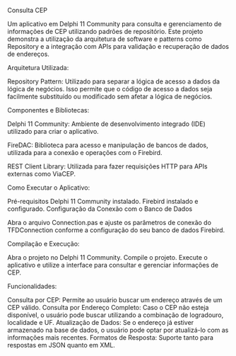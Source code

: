 Consulta CEP

Um aplicativo em Delphi 11 Community para consulta e gerenciamento de informações de CEP utilizando padrões de repositório. Este projeto demonstra a utilização da arquitetura de software e patterns como Repository e a integração com APIs para validação e recuperação de dados de endereços.

Arquitetura Utilizada:

Repository Pattern: Utilizado para separar a lógica de acesso a dados da lógica de negócios. Isso permite que o código de acesso a dados seja facilmente substituído ou modificado sem afetar a lógica de negócios.

Componentes e Bibliotecas:

Delphi 11 Community: Ambiente de desenvolvimento integrado (IDE) utilizado para criar o aplicativo.

FireDAC: Biblioteca para acesso e manipulação de bancos de dados, utilizada para a conexão e operações com o Firebird.

REST Client Library: Utilizada para fazer requisições HTTP para APIs externas como ViaCEP.


Como Executar o Aplicativo:

Pré-requisitos
Delphi 11 Community instalado.
Firebird instalado e configurado.
Configuração da Conexão com o Banco de Dados

Abra o arquivo Connection.pas e ajuste os parâmetros de conexão do TFDConnection conforme a configuração do seu banco de dados Firebird.


Compilação e Execução:

Abra o projeto no Delphi 11 Community.
Compile o projeto.
Execute o aplicativo e utilize a interface para consultar e gerenciar informações de CEP.


Funcionalidades:

Consulta por CEP: Permite ao usuário buscar um endereço através de um CEP válido.
Consulta por Endereço Completo: Caso o CEP não esteja disponível, o usuário pode buscar utilizando a combinação de logradouro, localidade e UF.
Atualização de Dados: Se o endereço já estiver armazenado na base de dados, o usuário pode optar por atualizá-lo com as informações mais recentes.
Formatos de Resposta: Suporte tanto para respostas em JSON quanto em XML.
